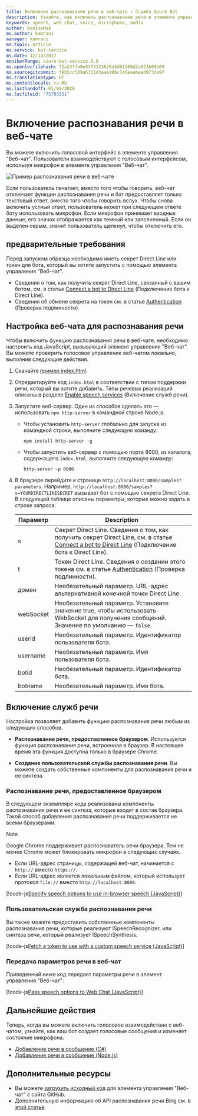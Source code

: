 ```yaml
---
title: Включение распознавания речи в веб-чате — Служба Azure Bot
description: Узнайте, как включить распознавание речи в элементе управления "Веб-чат" для бота, подключенного к каналу "Веб-чат".
keywords: speech, web chat, voice, microphone, audio
author: DeniseMak
ms.author: kamrani
manager: kamrani
ms.topic: article
ms.service: bot-service
ms.date: 12/13/2017
monikerRange: azure-bot-service-3.0
ms.openlocfilehash: 72a247fe0e8373323626a5d01360d2a923b09b09
ms.sourcegitcommit: f8b5cc509a6351d3aae89bc146eaabead973de97
ms.translationtype: HT
ms.contentlocale: ru-RU
ms.lasthandoff: 01/09/2020
ms.locfileid: "75793251"
---
```

# <a name="enable-speech-in-web-chat"></a>Включение распознавания речи в веб-чате
Вы можете включить голосовой интерфейс в элементе управления "Веб-чат". Пользователи взаимодействуют с голосовым интерфейсом, используя микрофон в элементе управления "Веб-чат".

![Пример распознавания речи в веб-чате](~/media/bot-service-channel-webchat/webchat-sample-speech.png)

Если пользователь печатает, вместо того чтобы говорить, веб-чат отключает функции распознавания речи и бот предоставляет только текстовый ответ, вместо того чтобы говорить вслух. Чтобы снова включить устный ответ, пользователь может при следующем ответе боту использовать микрофон. Если микрофон принимает входные данные, его значок отображается как темный или заполненный. Если он выделен серым, значит пользователь щелкнул, чтобы отключить его.

## <a name="prerequisites"></a>предварительные требования

  Перед запуском образца необходимо иметь секрет Direct Line или токен для бота, который вы хотите запустить с помощью элемента управления "Веб-чат". 
  * Сведения о том, как получить секрет Direct Line, связанный с вашим ботом, см. в статье [Connect a bot to Direct Line](bot-service-channel-connect-directline.md) (Подключение бота к Direct Line).
  * Сведения об обмене секрета на токен см. в статье [Authentication](rest-api/bot-framework-rest-direct-line-3-0-authentication.md) (Проверка подлинности).

## <a name="customizing-web-chat-for-speech"></a>Настройка веб-чата для распознавания речи
Чтобы включить функцию распознавания речи в веб-чате, необходимо настроить код JavaScript, вызывающий элемент управления "Веб-чат". Вы можете проверить голосовое управление веб-чатом локально, выполнив следующие действия.

1. Скачайте [пример index.html](https://aka.ms/web-chat-speech-sample). <!-- this aka.ms link needs to be updated if the sample location changes -->
2. Отредактируйте код `index.html` в соответствии с типом поддержки речи, который вы хотите добавить. Типы речевых реализаций описаны в разделе [Enable speech services](#enable-speech-services) (Включение служб речи). 
3. Запустите веб-сервер. Один из способов сделать это — использовать `npm http-server` в командной строке Node.js.

   * Чтобы установить `http-server` глобально для запуска из командной строки, выполните следующую команду:

     ```
     npm install http-server -g
     ```

   * Чтобы запустить веб-сервер с помощью порта 8000, из каталога, содержащего `index.html`, выполните следующую команду:

     ```
     http-server -p 8000
     ```
4. В браузере перейдите к странице `http://localhost:8000/samples?parameters`. Например, `http://localhost:8000/samples?s=YOURDIRECTLINESECRET` вызывает бот с помощью секрета Direct Line. В следующей таблице описаны параметры, которые можно задать в строке запроса:

   | Параметр | Description |
   |-----------|-------------|
   | s | Секрет Direct Line. Сведения о том, как получить секрет Direct Line, см. в статье [Connect a bot to Direct Line](bot-service-channel-connect-directline.md) (Подключение бота к Direct Line). |
   | t | Токен Direct Line. Сведения о создании этого токена см. в статье [Authentication](rest-api/bot-framework-rest-direct-line-3-0-authentication.md) (Проверка подлинности). |
   | домен | Необязательный параметр. URL-адрес альтернативной конечной точки Direct Line.  |
   | webSocket | Необязательный параметр. Установите значение true, чтобы использовать WebSocket для получения сообщений. Значение по умолчанию — `false`. |
   | userid | Необязательный параметр. Идентификатор пользователя бота.  |
   | username | Необязательный параметр. Имя пользователя бота.  |
   | botid | Необязательный параметр. Идентификатор бота. |
   | botname | Необязательный параметр. Имя бота. |


## <a name="enable-speech-services"></a>Включение служб речи
Настройка позволяет добавить функцию распознавания речи любым из следующих способов.

* **Распознавание речи, предоставленное браузером**. Используется функция распознавания речи, встроенная в браузер. В настоящее время эта функция доступна только в браузере Chrome.
<!--* **Use Bing Speech service** - You can use the Bing Speech service to provide speech recognition and synthesis. This way of access speech functionality is supported by a variety of browsers. In this case, the processing is done on a server instead of on the browser.-->
* **Создание пользовательской службы распознавания речи**. Вы можете создать собственные компоненты для распознавания речи и ее синтеза.

### <a name="browser-provided-speech"></a>Распознавание речи, предоставленное браузером

В следующем экземпляре кода реализованы компоненты распознавания речи и ее синтеза, которые входят в состав браузера. Такой способ добавления распознавания речи поддерживается не всеми браузерами. 

> [!NOTE] 
> Google Chrome поддерживает распознаватель речи браузера. Тем не менее Chrome может блокировать микрофон в следующих случаях.
> * Если URL-адрес страницы, содержащей веб-чат, начинается с `http://` вместо `https://`.
> * Если URL-адрес является локальным файлом, который использует протокол `file://` вместо `http://localhost:8000`.

[!code-js[Specify speech options to use in-browser speech (JavaScript)](./includes/code/bot-service-channel-connect-webchat-speech.js#BrowserSpeech)]

<!--### Bing Speech service

The following code instantiates speech recognizer and speech synthesis components that use the Bing Speech service. The recognition and generation of speech is performed on the server. This mechanism is supported in multiple browsers. 

> [!TIP]
> You can use speech recognition priming to improve your bot's speech recognition accuracy if you use the Bing Speech service. For more information, check out the [Speech Support in Bot Framework](https://blog.botframework.com/2017/06/26/Speech-To-Text) blog post.

[!code-js[Specify speech options to use the Bing Speech API (JavaScript)](./includes/code/bot-service-channel-connect-webchat-speech.js#BingSpeech)]

#### Use the Bing Speech service with a token

You also have the option to enable Cognitive Services speech recognition using a token. The token is generated in a secure back end using your API key.

The following example code shows how the token fetch is done from a secure back end to avoid exposing the API key.

[!code-js[Fetch a token to use with the Bing Speech API (JavaScript)](./includes/code/bot-service-channel-connect-webchat-speech.js#FetchToken)]
-->
### <a name="custom-speech-service"></a>Пользовательская служба распознавания речи

Вы также можете предоставить собственные компоненты распознавания речи, которые реализуют ISpeechRecognizer, или синтеза речи, который реализует ISpeechSynthesis. 

[!code-js[Fetch a token to use with a custom speech service (JavaScript)](./includes/code/bot-service-channel-connect-webchat-speech.js#CustomSpeechService)]

### <a name="pass-the-speech-options-to-web-chat"></a>Передача параметров речи в веб-чат

Приведенный ниже код передает параметры речи в элемент управления "Веб-чат":

[!code-js[Pass speech options to Web Chat (JavaScript)](./includes/code/bot-service-channel-connect-webchat-speech.js#PassSpeechOptionsToWebChat)]

## <a name="next-steps"></a>Дальнейшие действия
Теперь, когда вы можете включить голосовое взаимодействие с веб-чатом, узнайте, как ваш бот создает голосовые сообщения и изменяет состояние микрофона.
* [Добавление речи в сообщение (C#)](dotnet/bot-builder-dotnet-text-to-speech.md)
* [Добавление речи в сообщение (Node.js)](nodejs/bot-builder-nodejs-text-to-speech.md)

## <a name="additional-resources"></a>Дополнительные ресурсы

* Вы можете [загрузить исходный код](https://github.com/Microsoft/BotFramework-WebChat) для элемента управления "Веб-чат" с сайта GitHub.
* Дополнительную информацию об API распознавания речи Bing см. в [этой статье](https://docs.microsoft.com/azure/cognitive-services/speech/home).

